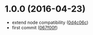<a name="1.0.0"></a>
# 1.0.0 (2016-04-23)

* extend node compatibility ([0d4c06c](https://github.com/kikobeats/aku/commit/0d4c06c))
* first commit ([067f00f](https://github.com/kikobeats/aku/commit/067f00f))



